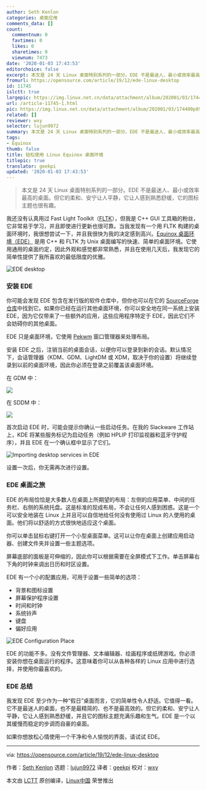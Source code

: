 ```yaml
---
author: Seth Kenlon
categories: 桌面应用
comments_data: []
count:
  commentnum: 0
  favtimes: 0
  likes: 0
  sharetimes: 0
  viewnum: 7473
date: '2020-01-03 17:43:53'
editorchoice: false
excerpt: 本文是 24 天 Linux 桌面特别系列的一部分。EDE 不是最迷人、最小或效率最高的桌面。但它的柔和、安宁让人平静，它让人感到熟悉舒缓，它的图标主题也很有趣。
fromurl: https://opensource.com/article/19/12/ede-linux-desktop
id: 11745
islctt: true
largepic: https://img.linux.net.cn/data/attachment/album/202001/03/174400p89hyv66jh6zq6sn.jpg
url: /article-11745-1.html
pic: https://img.linux.net.cn/data/attachment/album/202001/03/174400p89hyv66jh6zq6sn.jpg.thumb.jpg
related: []
reviewer: wxy
selector: lujun9972
summary: 本文是 24 天 Linux 桌面特别系列的一部分。EDE 不是最迷人、最小或效率最高的桌面。但它的柔和、安宁让人平静，它让人感到熟悉舒缓，它的图标主题也很有趣。
tags:
- Equinox
thumb: false
title: 轻松使用 Linux Equinox 桌面环境
titlepic: true
translator: geekpi
updated: '2020-01-03 17:43:53'
---
```



> 
> 本文是 24 天 Linux 桌面特别系列的一部分。EDE 不是最迷人、最小或效率最高的桌面。但它的柔和、安宁让人平静，它让人感到熟悉舒缓，它的图标主题也很有趣。
> 
> 
> 


我还没有认真用过 Fast Light Toolkit（[FLTK](https://www.fltk.org/)），但我是 C++ GUI 工具箱的粉丝，它非常易于学习，并且即使进行更新也很可靠。当我发现有一个用 FLTK 构建的桌面环境时，我很想尝试一下，并且我很快为我的决定感到高兴。[Equinox 桌面环境（EDE）](https://sourceforge.net/projects/ede/) 是用 C++ 和 FLTK 为 Unix 桌面编写的快速、简单的桌面环境。它使用通用的桌面约定，因此外观和感觉都非常熟悉，并且在使用几天后，我发现它的简单性提供了我所喜欢的最低限度的优雅。


![EDE desktop](/data/attachment/album/202001/03/174400p89hyv66jh6zq6sn.jpg "EDE desktop")


### 安装 EDE


你可能会发现 EDE 包含在发行版的软件仓库中，但你也可以在它的 [SourceForge 仓库](http://ede.sf.net)中找到它。如果你已经在运行其他桌面环境，你可以安全地在同一系统上安装 EDE，因为它仅带来了一些额外的应用，这些应用程序特定于 EDE，因此它们不会妨碍你的其他桌面。


EDE 只是桌面环境，它使用 [Pekwm](https://opensource.com/article/19/12/pekwm-linux-desktop) 窗口管理器来处理布局。


安装 EDE 之后，注销当前的桌面会话，以便你可以登录到新的会话。默认情况下，会话管理器（KDM、GDM、LightDM 或 XDM，取决于你的设置）将继续登录到以前的桌面环境，因此你必须在登录之前覆盖该桌面环境。


在 GDM 中：


![](/data/attachment/album/202001/03/174402uo5lx3mooz633tmx.jpg)


在 SDDM 中：


![](/data/attachment/album/202001/03/174403xhzim8n8z0ugmuhn.jpg)


首次启动 EDE 时，可能会提示你确认一些启动任务。在我的 Slackware 工作站上，KDE 将某些服务标记为启动任务（例如 HPLIP 打印监视器和蓝牙守护程序），并且 EDE 在一个确认框中显示了它们。


![Importing desktop services in EDE](/data/attachment/album/202001/03/174404lm6tt9h6mva9hzfz.jpg "Importing desktop services in EDE")


设置一次后，你无需再次进行设置。


### EDE 桌面之旅


EDE 的布局恰恰是大多数人在桌面上所期望的布局：左侧的应用菜单、中间的任务栏、右侧的系统托盘。这是标准的现成布局，不会让任何人感到困惑。这是一个可以安全地装在 Linux 上并且可以自信地给任何没有使用过 Linux 的人使用的桌面。他们将以舒适的方式很快地适应这个桌面。


你可以单击鼠标右键打开一个小型桌面菜单。这可以让你在桌面上创建应用启动器、创建文件夹并设置一些主题选项。


屏幕底部的面板是可伸缩的，因此你可以根据需要在全屏模式下工作。单击屏幕右下角的时钟来调出日历和时区设置。


EDE 有一个小的配置应用，可用于设置一些简单的选项：


* 背景和图标设置
* 屏幕保护程序设置
* 时间和时钟
* 系统铃声
* 键盘
* 偏好应用


![EDE Configuration Place](/data/attachment/album/202001/03/174406mxvi3sgj45neg5x4.jpg "EDE Configuration Place")


EDE 的功能不多。没有文件管理器、文本编辑器、绘画程序或纸牌游戏。你必须安装你想在桌面运行的程序。这意味着你可以从各种各样的 Linux 应用中进行选择，并使用你最喜欢的。


### EDE 总结


我发现 EDE 至少作为一种“假日”桌面而言，它的简单性令人舒适。它值得一看。它不是最迷人的桌面，也不是最精简的、也不是最高效的。但它的柔和、安宁让人平静，它让人感到熟悉舒缓，并且它的图标主题充满乐趣和生气。EDE 是一个以其缓慢而稳定的步调而自豪的桌面。


如果你想放松心情使用一个干净和令人愉悦的界面，请试试 EDE。




---


via: <https://opensource.com/article/19/12/ede-linux-desktop>


作者：[Seth Kenlon](https://opensource.com/users/seth) 选题：[lujun9972](https://github.com/lujun9972) 译者：[geekpi](https://github.com/geekpi) 校对：[wxy](https://github.com/wxy)


本文由 [LCTT](https://github.com/LCTT/TranslateProject) 原创编译，[Linux中国](https://linux.cn/) 荣誉推出